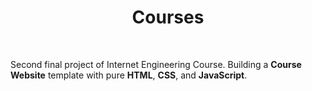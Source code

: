 <h1 align="center">
  Courses
</h1>

<br />

Second final project of Internet Engineering Course. 
Building a **Course Website** template with pure **HTML**, **CSS**, and **JavaScript**.
